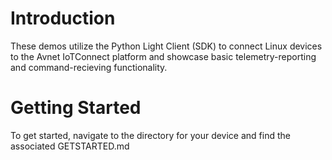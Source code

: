 # Introduction
These demos utilize the Python Light Client (SDK) to connect
Linux devices to the Avnet IoTConnect platform and showcase basic telemetry-reporting and command-recieving functionality.

# Getting Started
To get started, navigate to the directory for your device and find the associated GETSTARTED.md 
